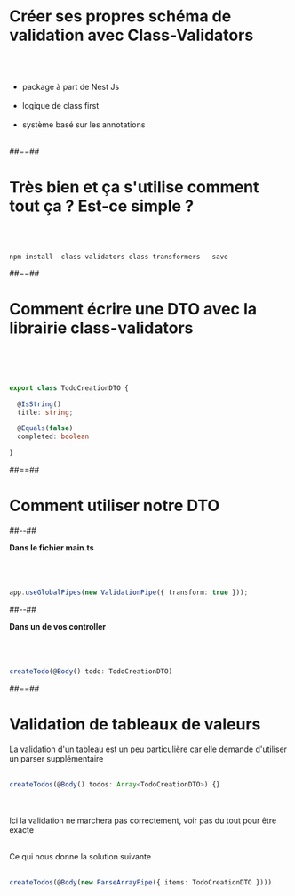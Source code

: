 # Créer ses propres schéma de validation avec Class-Validators
<br><br>

- package à part de Nest Js <br><br>
- logique de class first <br><br>
- système basé sur les annotations <br><br>

##==##

<!-- .slide: class="with-code inconsolata" -->
# Très bien et ça s'utilise comment tout ça ? Est-ce simple ?
<br><br>

```shell
npm install  class-validators class-transformers --save
```
<!-- .element: class="big-code" -->

##==##

<!-- .slide: class="with-code inconsolata" -->
# Comment écrire une DTO avec la librairie class-validators
<br><br><br>

```typescript
export class TodoCreationDTO {

  @IsString()
  title: string;

  @Equals(false)
  completed: boolean

}
```
<!-- .slide: class="big-code" -->

##==##

<!-- .slide: class="two-column-layout" -->
# Comment utiliser notre DTO
##--##
<!-- .slide: class="with-code inconsolata" -->
**Dans le fichier main.ts** <br><br><br><br>

```typescript
app.useGlobalPipes(new ValidationPipe({ transform: true }));
```
<!-- .element: class="big-code" -->


##--##
<!-- .slide: class="with-code inconsolata" -->
**Dans un de vos controller** <br><br><br><br>

```typescript
createTodo(@Body() todo: TodoCreationDTO)
```
<!-- .element: class="big-code" -->


##==##

<!-- .slide: class="with-code inconsolata" --> 
# Validation de tableaux de valeurs

La validation d'un tableau est un peu particulière car elle demande d'utiliser un parser supplémentaire <br><br>

```typescript
createTodos(@Body() todos: Array<TodoCreationDTO>) {} 
```
<!-- .element: class="big-code" -->

<br><br>Ici la validation ne marchera pas correctement, voir pas du tout pour être exacte <br><br>

Ce qui nous donne la solution suivante <br><br>

```typescript
createTodos(@Body(new ParseArrayPipe({ items: TodoCreationDTO })))
```
<!-- .element: class="big-code" -->
